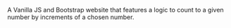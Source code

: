 A Vanilla JS and Bootstrap website that features a logic to count to a given number by increments of a chosen number.
